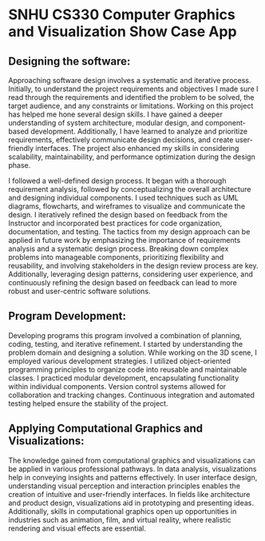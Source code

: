# SNHU CS330 Computer Graphics and Visualization Show Case App
## Designing the software:
Approaching software design involves a systematic and iterative process. Initially, to understand the project requirements and objectives I made sure I read through the requirements and identified the problem to be solved, the target audience, and any constraints or limitations.  Working on this project has helped me hone several design skills. I have gained a deeper understanding of system architecture, modular design, and component-based development. Additionally, I have learned to analyze and prioritize requirements, effectively communicate design decisions, and create user-friendly interfaces. The project also enhanced my skills in considering scalability, maintainability, and performance optimization during the design phase.

I followed a well-defined design process. It began with a thorough requirement analysis, followed by conceptualizing the overall architecture and designing individual components. I used techniques such as UML diagrams, flowcharts, and wireframes to visualize and communicate the design. I iteratively refined the design based on feedback from the Instructor and incorporated best practices for code organization, documentation, and testing. The tactics from my design approach can be applied in future work by emphasizing the importance of requirements analysis and a systematic design process. Breaking down complex problems into manageable components, prioritizing flexibility and reusability, and involving stakeholders in the design review process are key. Additionally, leveraging design patterns, considering user experience, and continuously refining the design based on feedback can lead to more robust and user-centric software solutions.

## Program Development:
Developing programs this program involved a combination of planning, coding, testing, and iterative refinement. I started by understanding the problem domain and designing a solution. While working on the 3D scene, I employed various development strategies. I utilized object-oriented programming principles to organize code into reusable and maintainable classes. I practiced modular development, encapsulating functionality within individual components. Version control systems allowed for collaboration and tracking changes. Continuous integration and automated testing helped ensure the stability of the project.

## Applying Computational Graphics and Visualizations: 
The knowledge gained from computational graphics and visualizations can be applied in various professional pathways. In data analysis, visualizations help in conveying insights and patterns effectively. In user interface design, understanding visual perception and interaction principles enables the creation of intuitive and user-friendly interfaces. In fields like architecture and product design, visualizations aid in prototyping and presenting ideas. Additionally, skills in computational graphics open up opportunities in industries such as animation, film, and virtual reality, where realistic rendering and visual effects are essential.

